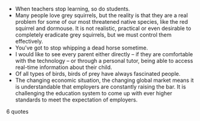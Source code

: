  - When teachers stop learning, so do students.
 - Many people love grey squirrels, but the reality is that they are a real problem for some of our most threatened native species, like the red squirrel and dormouse. It is not realistic, practical or even desirable to completely eradicate grey squirrels, but we must control them effectively.
 - You’ve got to stop whipping a dead horse sometime.
 - I would like to see every parent either directly – if they are comfortable with the technology – or through a personal tutor, being able to access real-time information about their child.
 - Of all types of birds, birds of prey have always fascinated people.
 - The changing economic situation, the changing global market means it is understandable that employers are constantly raising the bar. It is challenging the education system to come up with ever higher standards to meet the expectation of employers.

6 quotes
